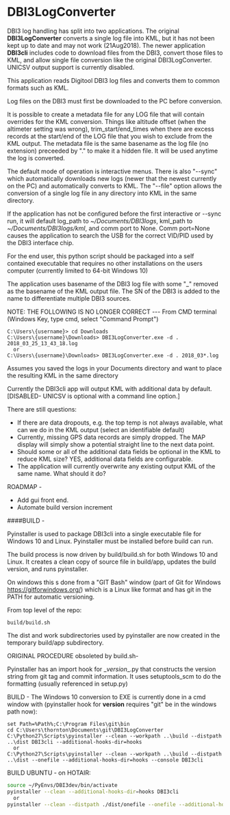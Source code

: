 # DBI3LogConverter
DBI3 log handling has split into two applications.  The original **DBI3LogConverter** converts
a single log file into KML, but it has not been kept up to date and may not work (21Aug2018).
The newer application **DBI3cli** includes code to download files from the DBI3, convert those files to KML, and allow single file conversion like the original DBI3LogConverter.  UNICSV output support is currently disabled.

This application reads Digitool DBI3 log files and converts them to common formats such as KML.

Log files on the DBI3 must first be downloaded to the PC before conversion.

It is possible to create a metadata file for any LOG file that will contain overrides for the KML conversion.  Things like altitude offset (when the altimeter setting was wrong), trim_start/end_times when there are
excess records at the start/end of the LOG file that you wish to exclude from the KML output.  The metadata file is the same basename as the log file (no extension) preceeded by "." to make it a hidden file.
It will be used anytime the log is converted.

The default mode of operation is interactive menus.  There is also "--sync" which automatically
downloads new logs (newer that the newest currently on the PC) and automatically converts to
KML.  The "--file" option allows the conversion of a single log file in any directory into KML in the same
directory.

If the application has not be configured before the first interactive or --sync run, it will
default log_path to *~/Documents/DBI3logs*, kml_path to *~/Documents/DBI3logs/kml*, and comm
port to None.  Comm port=None causes the application to search the USB for the correct
VID/PID used by the DBI3 interface chip.

For the end user, this python script should be packaged into a self contained executable that requires no other installations on the users computer (currently limited to 64-bit Windows 10)

The application uses basename of the DBI3 log file with some "_" removed as the basename of the KML output file.  The SN of the DBI3 is added to the name to differentiate multiple DBI3 sources.

NOTE:  THE FOLLOWING IS NO LONGER CORRECT ---
From CMD terminal (Windows Key, type cmd, select "Command Prompt")
```command
C:\Users\{username}> cd Downloads
C:\Users\{username}\Downloads> DBI3LogConverter.exe -d . 2018_03_25_13_43_18.log
  or
C:\Users\{username}\Downloads> DBI3LogConverter.exe -d . 2018_03*.log
```
Assumes you saved the logs in your Documents directory and want to place the resulting KML in the same directory



Currently the DBI3cli app will output KML with additional data by default.  [DISABLED- UNICSV is optional with a command line option.]

There are still questions:
- If there are data dropouts, e.g. the top temp is not always available, what can we do in the KML output (select an identifiable default)
- Currently, missing GPS data records are simply dropped.  The MAP display will simply show a potential straight line to the next data point.
- Should some or all of the additional data fields be optional in the KML to reduce KML size?  YES, additional data fields are configurable.
- The application will currently overwrite any existing output KML of the same name.  What should it do?

ROADMAP -
- Add gui front end.
- Automate build version increment

####BUILD -

Pyinstaller is used to package DBI3cli into a single executable file for Windows 10 and Linux.
Pyinstaller must be installed before build can run.

The build process is now driven by build/build.sh for both Windows 10 and Linux.  It 
creates a clean copy of source file in build/app, updates the build version, and runs pyinstaller.

On windows this s done from a "GIT Bash" window (part of Git for Windows https://gitforwindows.org/) which is a Linux
 like format and has
git in the PATH for automatic versioning.

From top level of the repo:
```commandline
build/build.sh
```
The dist and work subdirectories used by pyinstaller are now created in the temporary
build/app subdirectory.

ORIGINAL PROCEDURE obsoleted by build.sh-

Pyinstaller has an import hook for \__version__.py that constructs the version string from git tag and commit information.  It uses setuptools_scm to do the formatting (usually referenced in setup.py)

BUILD - The Windows 10 conversion to EXE is currently done in a cmd window with
(pyinstaller hook for __version__ requires "git" be in the windows path now):
```command
set Path=%Path%;C:\Program Files\git\bin
cd C:\Users\thornton\Documents\git\DBI3LogConverter
C:\Python27\Scripts\pyinstaller --clean --workpath ..\build --distpath ..\dist DBI3cli --additional-hooks-dir=hooks
  or
C:\Python27\Scripts\pyinstaller --clean --workpath ..\build --distpath ..\dist --onefile --additional-hooks-dir=hooks --console DBI3cli
```

BUILD UBUNTU - on HOTAIR:
```bash
source ~/PyEnvs/DBI3dev/bin/activate
pyinstaller --clean --additional-hooks-dir=hooks DBI3cli
  or
pyinstaller --clean --distpath ./dist/onefile --onefile --additional-hooks-dir=hooks DBI3cli
```
